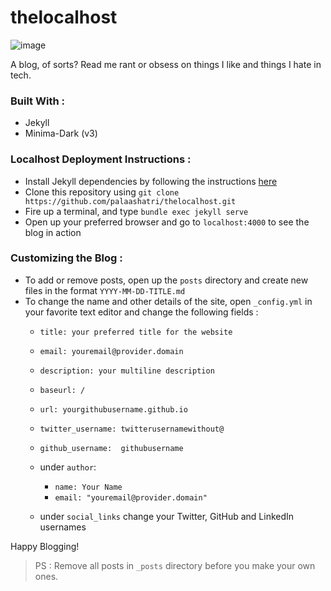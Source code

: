 # thelocalhost
![image](https://user-images.githubusercontent.com/40315170/157049319-5cd31214-2959-4150-bdc8-df53fe8c6581.png)

A blog, of sorts? Read me rant or obsess on things I like and things I hate in tech.

### Built With : 
- Jekyll 
- Minima-Dark (v3)

### Localhost Deployment Instructions : 
- Install Jekyll dependencies by following the instructions [here](https://jekyllrb.com/docs/installation/)
- Clone this repository using `git clone https://github.com/palaashatri/thelocalhost.git`
- Fire up a terminal, and type `bundle exec jekyll serve`
- Open up your preferred browser and go to `localhost:4000` to see the blog in action

### Customizing the Blog : 
- To add or remove posts, open up the `posts` directory and create new files in the format `YYYY-MM-DD-TITLE.md`
- To change the name and other details of the site, open `_config.yml` in your favorite text editor and change the following fields :
    - `title: your preferred title for the website`
    - `email: youremail@provider.domain`
    - `description: your multiline description`
    - `baseurl: /`
    - `url: yourgithubusername.github.io`
    - `twitter_username: twitterusernamewithout@`
    - `github_username:  githubusername`

    - under `author`:
       - `name: Your Name`
       - `email: "youremail@provider.domain"`
    - under `social_links` change your Twitter, GitHub and LinkedIn usernames

Happy Blogging!
> PS : Remove all posts in `_posts` directory before you make your own ones.
